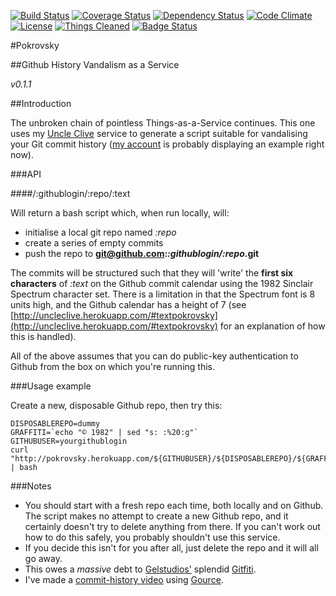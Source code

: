 [![Build Status](http://b.adge.me/travis/pikesley/pokrovsky.svg)](https://travis-ci.org/pikesley/pokrovsky)
[![Coverage Status](http://b.adge.me/coveralls/pikesley/pokrovsky.svg)](https://coveralls.io/r/pikesley/pokrovsky)
[![Dependency Status](http://b.adge.me/gemnasium/pikesley/pokrovsky.png)](https://gemnasium.com/pikesley/pokrovsky)
[![Code Climate](http://b.adge.me/codeclimate/github/pikesley/pokrovsky.png)](https://codeclimate.com/github/pikesley/pokrovsky)
[![License](http://b.adge.me/:license-mit-green.svg)](http://pikesley.mit-license.org/)
[![Things Cleaned](http://b.adge.me/:things%20cleaned-all-green.svg)](http://hyperboleandahalf.blogspot.co.uk/2010/06/this-is-why-ill-never-be-adult.html)
[![Badge Status](http://b.adge.me/:badges-7/7-green.svg)](http://www.youtube.com/watch?v=s7rHCYtbZRo)

#Pokrovsky

##Github History Vandalism as a Service

_v0.1.1_

##Introduction

The unbroken chain of pointless Things-as-a-Service continues. This one uses my [Uncle Clive](http://uncleclive.herokuapp.com) service to generate a script suitable for vandalising your Git commit history ([my account](http://github.com/pikesley) is probably displaying an example right now).

###API

####/:githublogin/:repo/:text

Will return a bash script which, when run locally, will:

* initialise a local git repo named _:repo_
* create a series of empty commits
* push the repo to **git@github.com:_:githublogin/:repo_.git**

The commits will be structured such that they will 'write' the **first six characters** of _:text_ on the Github commit calendar using the 1982 Sinclair Spectrum character set. There is a limitation in that the Spectrum font is 8 units high, and the Github calendar has a height of 7 (see [http://uncleclive.herokuapp.com/#textpokrovsky](http://uncleclive.herokuapp.com/#textpokrovsky) for an explanation of how this is handled).

All of the above assumes that you can do public-key authentication to Github from the box on which you're running this.

###Usage example

Create a new, disposable Github repo, then try this:

    DISPOSABLEREPO=dummy
    GRAFFITI=`echo "© 1982" | sed "s: :%20:g"`
    GITHUBUSER=yourgithublogin
    curl "http://pokrovsky.herokuapp.com/${GITHUBUSER}/${DISPOSABLEREPO}/${GRAFFITI}" | bash

###Notes

* You should start with a fresh repo each time, both locally and on Github. The script makes no attempt to create a new Github repo, and it certainly doesn't try to delete anything from there. If you can't work out how to do this safely, you probably shouldn't use this service.
* If you decide this isn't for you after all, just delete the repo and it will all go away.
* This owes a _massive_ debt to [Gelstudios'](https://github.com/gelstudios) splendid [Gitfiti](https://github.com/gelstudios/gitfiti).
* I've made a [commit-history video](https://vimeo.com/81947976) using [Gource](https://code.google.com/p/gource/).
